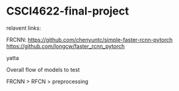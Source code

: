 # CSCI4622-final-project


relavent links:

FRCNN:
https://github.com/chenyuntc/simple-faster-rcnn-pytorch
https://github.com/longcw/faster_rcnn_pytorch

yatta

Overall flow of models to test

FRCNN > RFCN > preprocessing
